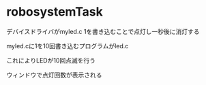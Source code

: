 # robosystemTask
デバイスドライバがmyled.c
1を書き込むことで点灯し一秒後に消灯する

myled.cに1を10回書き込むプログラムがled.c

これによりLEDが10回点滅を行う

ウィンドウで点灯回数が表示される
